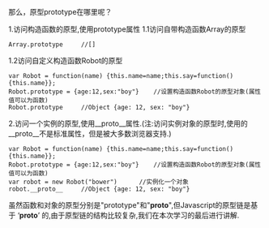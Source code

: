 那么，原型prototype在哪里呢？

1.访问构造函数的原型,使用prototype属性
1.1访问自带构造函数Array的原型

    Array.prototype		//[]

1.2访问自定义构造函数Robot的原型

    var Robot = function(name) {this.name=name;this.say=function(){this.name}};
    Robot.prototype = {age:12,sex:"boy"}	//设置构造函数Robot的原型对象(属性值可以为函数)
    Robot.prototype		//Object {age: 12, sex: "boy"}

2.访问一个实例的原型,使用__proto__属性.(注:访问实例对象的原型时,使用的__proto__不是标准属性，但是被大多数浏览器支持.)

    var Robot = function(name) {this.name=name;this.say=function(){this.name}};
    Robot.prototype = {age:12,sex:"boy"}	//设置构造函数Robot的原型对象(属性值可以为函数)
    var robot = new Robot("bower")		//实例化一个对象
    robot.__proto__		//Object {age: 12, sex: "boy"}

虽然函数和对象的原型分别是"prototype"和"__proto__",但Javascript的原型链是基于 ‘__proto__’ 的,由于原型链的结构比较复杂,我们在本次学习的最后进行讲解.

